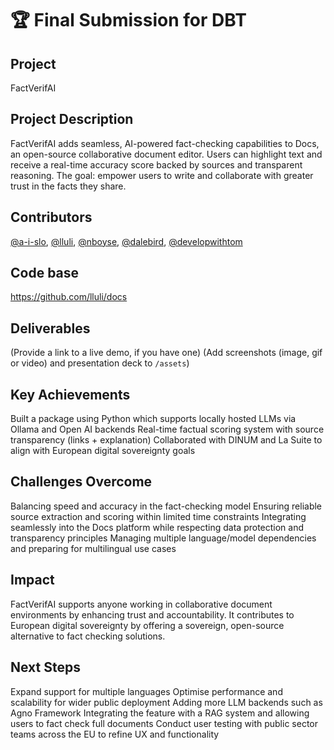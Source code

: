 # 🏆 Final Submission for DBT

## Project
FactVerifAI

## Project Description
FactVerifAI adds seamless, AI-powered fact-checking capabilities to Docs, an open-source collaborative document editor. Users can highlight text and receive a real-time accuracy score backed by sources and transparent reasoning. The goal: empower users to write and collaborate with greater trust in the facts they share.



## Contributors
<a href="https://github.com/a-i-slo">@a-i-slo</a>, <a href="https://github.com/lluli">@lluli</a>, <a href="https://github.com/nboyse">@nboyse</a>, <a href="https://github.com/dalebird">@dalebird</a>, <a href="https://github.com/developwithtom">@developwithtom</a>

## Code base
https://github.com/lluli/docs 

## Deliverables 
(Provide a link to a live demo, if you have one)
(Add screenshots (image, gif or video) and presentation deck to `/assets`)

## Key Achievements
Built a package using Python which supports locally hosted LLMs via Ollama and Open AI backends
Real-time factual scoring system with source transparency (links + explanation)
Collaborated with DINUM and La Suite to align with European digital sovereignty goals

## Challenges Overcome
Balancing speed and accuracy in the fact-checking model
Ensuring reliable source extraction and scoring within limited time constraints
Integrating seamlessly into the Docs platform while respecting data protection and transparency principles
Managing multiple language/model dependencies and preparing for multilingual use cases

## Impact
FactVerifAI supports anyone working in collaborative document environments by enhancing trust and accountability. It contributes to European digital sovereignty by offering a sovereign, open-source alternative to fact checking solutions.

## Next Steps
Expand support for multiple languages
Optimise performance and scalability for wider public deployment
Adding more LLM backends such as Agno Framework
Integrating the feature with a RAG system and allowing users to fact check full documents
Conduct user testing with public sector teams across the EU to refine UX and functionality
